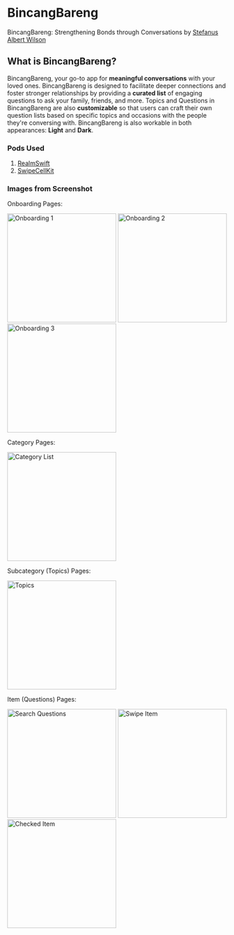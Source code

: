 # BincangBareng

BincangBareng: Strengthening Bonds through Conversations by [Stefanus Albert Wilson](https://github.com/abedsully)

## What is BincangBareng?

BincangBareng, your go-to app for **meaningful conversations** with your loved ones. BincangBareng is designed to facilitate deeper connections and foster stronger relationships by providing a **curated list** of engaging questions to ask your family, friends, and more. Topics and Questions in BincangBareng are also **customizable** so that users can craft their own question lists based on specific topics and occasions with the people they're conversing with. BincangBareng is also workable in both appearances: **Light** and **Dark**.

### Pods Used

1. [RealmSwift](https://github.com/realm/realm-swift)
2. [SwipeCellKit](https://github.com/SwipeCellKit/SwipeCellKit)

### Images from Screenshot

Onboarding Pages:

<img width="250" alt="Onboarding 1" src="https://github.com/abedsully/BincangBareng/assets/113880556/6f24ee1b-f19f-4fb4-9492-86fbda61ebb1">
<img width="250" alt="Onboarding 2" src="https://github.com/abedsully/BincangBareng/assets/113880556/51fbb975-d61c-4e39-8bf4-7a2fdf2a46bd">
<img width="250" alt="Onboarding 3" src="https://github.com/abedsully/BincangBareng/assets/113880556/e6969324-6166-47e0-b5ec-e9621a872eeb">

Category Pages:

<img width="250" alt="Category List" src="https://github.com/abedsully/BincangBareng/assets/113880556/8482abf2-a6fb-4661-8740-9016c8951121">

Subcategory (Topics) Pages:

<img width="250" alt="Topics" src="https://github.com/abedsully/BincangBareng/assets/113880556/7d647e60-846e-42e4-8579-a63d26f32e15">

Item (Questions) Pages:


<img width="250" alt="Search Questions" src="https://github.com/abedsully/BincangBareng/assets/113880556/67c1d154-3c51-4a31-ba1c-05a0a37ed414">
<img width="250" alt="Swipe Item" src="https://github.com/abedsully/BincangBareng/assets/113880556/b768891d-8bc9-4b10-ba54-301527ee3d10">
<img width="250" alt="Checked Item" src="https://github.com/abedsully/BincangBareng/assets/113880556/e75e093c-fac0-465b-a57d-11724ddc04d4">



